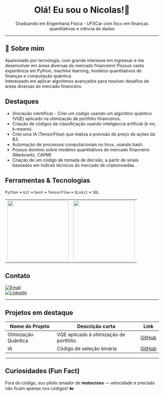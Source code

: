 <!-- Header com nome e título -->
<h1 align="center">Olá! Eu sou o Nicolas!👋</h1>
<p align="center">Graduando em Engenharia Física - UFSCar com foco em finanças quantitativas e ciência de dados </p>

---

## 💼 Sobre mim
Apaixonado por tecnologia, com grande interesse em ingressar e me desenvolver em áreas diversas do mercado financeiro!
Possuo vasta experiência em Python, machine learning, modelos quantitativos de finanças e computação quântica.  
Interessado em aplicar algoritmos avançados para resolver desafios de áreas diversas do mercado financeiro.


##  Destaques
-  (Iniciação científica) - Criei um código usando um algorítmo quântico (VQE) aplicado na otimização de portfólio financeiros.
-  Criação de códigos de classificação usando inteligencia artificial (k-nn, k-means).
-  Criei uma IA (TensorFlow) que realiza a previsão do preço de ações da B3.
-  Automação de processos computacionais no linux, usando bash.
-  Possuo domínio sobre modelos quantitativos do mercado finacneiro (Markowitz, CAPM)
-  Criação de um código de tomada de decisão, a partir de sinais baseados em índices técnicos do mercado de criptomoedas.

##  Ferramentas & Tecnologias
`Python` • `Git` • `bash` • `TensorFlow` • `Qiskit` • `SQL`

<table>
  <tr>
    <td>
      <img height="200em" src="https://github-readme-stats.vercel.app/api?username=nicolasquant&show_icons=true&theme=radical"/>
    </td>
    <td>
      <img height="200em" src="https://github-readme-stats.vercel.app/api/top-langs/?username=nicolasquant&layout=compact&langs_count=16&theme=radical"/>
    </td>
  </tr>
</table>



##  Contato
[![Email](https://img.shields.io/badge/Email-nicolas.cenedesi%40gmail.com-red)](mailto:nicolas.cenedesi@gmail.com)  
[![LinkedIn](https://img.shields.io/badge/LinkedIn-Nicolas--Cenedesi--Silveira-blue?logo=linkedin)](https://www.linkedin.com/in/nicolas-cenedesi-silveira)

---

##  Projetos em destaque
| Nome do Projeto | Descrição curta | Link |
|-----------------|------------------|------|
| Otimização Quântica | VQE aplicado à otimização de portfólio | [GitHub](https://github.com/...) |
| IA | Código de seleção binária | [GitHub](https://github.com/...) |

---

##  Curiosidades (Fun Fact)
Fora do código, sou piloto amador de **motocross** — velocidade e precisão não ficam apenas nos códigos! 🏍 
